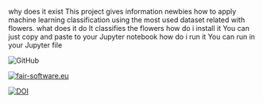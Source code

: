 why does it exist
This project gives information newbies how to apply machine learning classification using the most used dataset related with flowers.
what does it do
It classifies the flowers
how do i install it
You can just copy and paste to your Jupyter notebook
how do i run it
You can run in your Jupyter file

![GitHub](https://img.shields.io/github/license/sozdemir54/Reproducable)

[![fair-software.eu](https://img.shields.io/badge/fair--software.eu-%E2%97%8F%20%20%E2%97%8F%20%20%E2%97%8B%20%20%E2%97%8F%20%20%E2%97%8B-orange)](https://fair-software.eu)

<a href="https://doi.org/10.5281/zenodo.15131507"><img src="https://zenodo.org/badge/957013568.svg" alt="DOI"></a>


